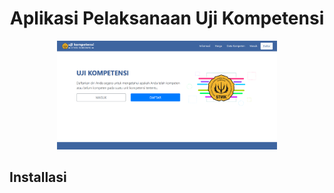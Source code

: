 # <h1 align="center">Aplikasi Pelaksanaan Uji Kompetensi</h1>

<p align="center"><img src="public/images/index.png" width="70%"></p>

## Installasi

